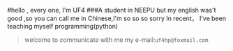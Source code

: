 #hello , every one, I'm UF4
###A student in NEEPU
but my english was't good ,so you can call me in Chinese,I'm so so so sorry
In recent， I've been teaching myself programming(python)
>welcome to communicate with me 
my e-mail:`uf4hp@foxmail.com`
